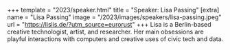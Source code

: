 +++
template = "2023/speaker.html"
title = "Speaker: Lisa Passing"
[extra]
  name = "Lisa Passing"
  image = "/2023/images/speakers/lisa-passing.jpeg"
  url = "https://lislis.de/?utm_source=eurorust"
+++
Lisa is a Berlin-based creative technologist, artist, and researcher. Her main obsessions are playful interactions with computers and creative uses of civic tech and data.